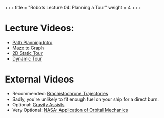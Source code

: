 +++
title = "Robots Lecture 04: Planning a Tour"
weight = 4
+++

# Lecture Videos:

 - [Path Planning Intro](https://youtu.be/whMer5-18ZM)
 - [Maze to Graph](https://youtu.be/rQSTxP9dAcE)
 - [2D Static Tour](https://youtu.be/bo4AHmHJQMY)
 - [Dynamic Tour](https://youtu.be/hce7dwBFp34)

# External Videos

 - Recommended: [Brachistochrone Trajectories](https://www.youtube.com/watch?v=toMnjO8aJDI)
 - Sadly, you're unlikely to fit enough fuel on your ship for a direct burn.
 - Optional: [Gravity Assists](https://www.youtube.com/watch?v=58Ta0Io-qO4)
 - Very Optional: [NASA: Application of Orbital Mechanics](https://www.youtube.com/watch?v=Am7EwmxBAW8)
